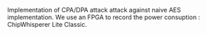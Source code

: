 Implementation of CPA/DPA attack attack against naive AES implementation. We use an FPGA to record the power consuption : ChipWhisperer Lite Classic.
